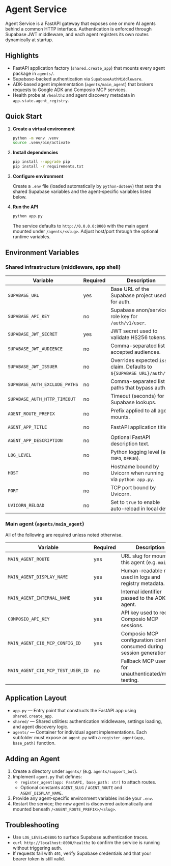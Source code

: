# Agent Service

Agent Service is a FastAPI gateway that exposes one or more AI agents behind a common
HTTP interface. Authentication is enforced through Supabase JWT middleware, and each
agent registers its own routes dynamically at startup.

## Highlights

- FastAPI application factory (`shared.create_app`) that mounts every agent package in
  `agents/`.
- Supabase-backed authentication via `SupabaseAuthMiddleware`.
- ADK-based agent implementation (`agents/main_agent`) that brokers requests to Google
  ADK and Composio MCP services.
- Health probe at `/healthz` and agent discovery metadata in `app.state.agent_registry`.

## Quick Start

1. **Create a virtual environment**

   ```bash
   python -m venv .venv
   source .venv/bin/activate
   ```

2. **Install dependencies**

   ```bash
   pip install --upgrade pip
   pip install -r requirements.txt
   ```

3. **Configure environment**

   Create a `.env` file (loaded automatically by `python-dotenv`) that sets the shared
   Supabase variables and the agent-specific variables listed below.

4. **Run the API**

   ```bash
   python app.py
   ```

   The service defaults to `http://0.0.0.0:8000` with the main agent mounted under
   `/agents/<slug>`. Adjust host/port through the optional runtime variables.

## Environment Variables

### Shared infrastructure (middleware, app shell)

| Variable                      | Required | Description                                                            | Default         |
| ----------------------------- | -------- | ---------------------------------------------------------------------- | --------------- |
| `SUPABASE_URL`                | yes      | Base URL of the Supabase project used for auth.                        | —               |
| `SUPABASE_API_KEY`            | no       | Supabase anon/service role key for `/auth/v1/user`.                    | —               |
| `SUPABASE_JWT_SECRET`         | yes      | JWT secret used to validate HS256 tokens.                              | —               |
| `SUPABASE_JWT_AUDIENCE`       | no       | Comma-separated list of accepted audiences.                            | —               |
| `SUPABASE_JWT_ISSUER`         | no       | Overrides expected `iss` claim. Defaults to `${SUPABASE_URL}/auth/v1`. | derived         |
| `SUPABASE_AUTH_EXCLUDE_PATHS` | no       | Comma-separated list of paths that bypass auth.                        | `/healthz`      |
| `SUPABASE_AUTH_HTTP_TIMEOUT`  | no       | Timeout (seconds) for Supabase lookups.                                | `3.0`           |
| `AGENT_ROUTE_PREFIX`          | no       | Prefix applied to all agent mounts.                                    | `/agents`       |
| `AGENT_APP_TITLE`             | no       | FastAPI application title.                                             | `Agent Gateway` |
| `AGENT_APP_DESCRIPTION`       | no       | Optional FastAPI description text.                                     | —               |
| `LOG_LEVEL`                   | no       | Python logging level (e.g. `INFO`, `DEBUG`).                           | `INFO`          |
| `HOST`                        | no       | Hostname bound by Uvicorn when running via `python app.py`.            | `0.0.0.0`       |
| `PORT`                        | no       | TCP port bound by Uvicorn.                                             | `8000`          |
| `UVICORN_RELOAD`              | no       | Set to `true` to enable auto-reload in local dev.                      | `false`         |

### Main agent (`agents/main_agent`)

All of the following are required unless noted otherwise.

| Variable                          | Required | Description                                                               |
| --------------------------------- | -------- | ------------------------------------------------------------------------- |
| `MAIN_AGENT_ROUTE`                | yes      | URL slug for mounting this agent (e.g. `main`).                           |
| `MAIN_AGENT_DISPLAY_NAME`         | yes      | Human-readable name used in logs and registry metadata.                   |
| `MAIN_AGENT_INTERNAL_NAME`        | yes      | Internal identifier passed to the ADK agent.                              |
| `COMPOSIO_API_KEY`                | yes      | API key used to request Composio MCP sessions.                            |
| `MAIN_AGENT_CIO_MCP_CONFIG_ID`    | yes      | Composio MCP configuration identifier consumed during session generation. |
| `MAIN_AGENT_CIO_MCP_TEST_USER_ID` | no       | Fallback MCP user id for unauthenticated/manual testing.                  |

## Application Layout

- `app.py` &mdash; Entry point that constructs the FastAPI app using `shared.create_app`.
- `shared/` &mdash; Shared utilities: authentication middleware, settings loading, and
  agent discovery logic.
- `agents/` &mdash; Container for individual agent implementations. Each subfolder must
  expose an `agent.py` with a `register_agent(app, base_path)` function.

## Adding an Agent

1. Create a directory under `agents/` (e.g. `agents/support_bot`).
2. Implement `agent.py` that defines:
   - `register_agent(app: FastAPI, base_path: str)` to attach routes.
   - Optional constants `AGENT_SLUG` / `AGENT_ROUTE` and `AGENT_DISPLAY_NAME`.
3. Provide any agent-specific environment variables inside your `.env`.
4. Restart the service; the new agent is discovered automatically and mounted beneath
   `/<AGENT_ROUTE_PREFIX>/<slug>`.

## Troubleshooting

- Use `LOG_LEVEL=DEBUG` to surface Supabase authentication traces.
- `curl http://localhost:8000/healthz` to confirm the service is running without
  triggering auth.
- If requests fail with `401`, verify Supabase credentials and that your bearer token
  is still valid.
